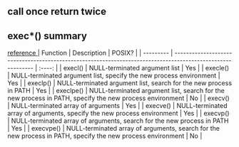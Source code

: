 ## call once return twice

## exec\*() summary

[ reference ](https://www.qnx.com/developers/docs/6.5.0SP1.update/com.qnx.doc.neutrino_lib_ref/e/execl.html)
| Function | Description | POSIX? |
| --------- | ----------------------------------------------------------------------------------------------------------- | :----: |
| execl() | NULL-terminated argument list | Yes |
| execle() | NULL-terminated argument list, specify the new process environment | Yes |
| execlp() | NULL-terminated argument list, search for the new process in PATH | Yes |
| execlpe() | NULL-terminated argument list, search for the new process in PATH, specify the new process environment | No |
| execv() | NULL-terminated array of arguments | Yes |
| execve() | NULL-terminated array of arguments, specify the new process environment | Yes |
| execvp() | NULL-terminated array of arguments, search for the new process in PATH | Yes |
| execvpe() | NULL-terminated array of arguments, search for the new process in PATH, specify the new process environment | No |
